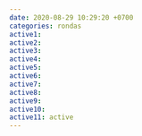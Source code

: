 ```yaml
---
date: 2020-08-29 10:29:20 +0700
categories: rondas
active1: 
active2: 
active3: 
active4: 
active5: 
active6: 
active7: 
active8: 
active9: 
active10: 
active11: active
---
```

